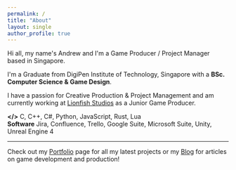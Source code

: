 ```yaml
---
permalink: /
title: "About"
layout: single
author_profile: true
---
```


Hi all, my name's Andrew and I'm a Game Producer / Project Manager based in Singapore.

I'm a Graduate from DigiPen Institute of Technology, Singapore with a **BSc. Computer Science & Game Design**.  

I have a passion for Creative Production & Project Management and am currently working at 
[Lionfish Studios](https://lionfish-studios.com/) as a Junior Game Producer.  

**</>** C, C++, C#, Python, JavaScript, Rust, Lua  
**Software** Jira, Confluence, Trello, Google Suite, Microsoft Suite, Unity, Unreal Engine 4

---

Check out my [Portfolio](portfolio.md) page for all my latest projects or my [Blog](blog.md) 
for articles on game development and production!